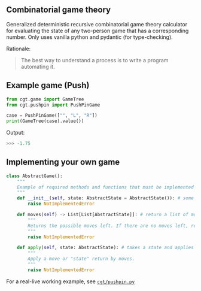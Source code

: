 ## Combinatorial game theory
Generalized deterministic recursive combinatorial game theory calculator for evaluating the state of any two-person game that has a corresponding number.
Only uses vanilla python and pydantic (for type-checking).

Rationale:
> The best way to understand a process is to write a program automating it.

## Example game (Push)
```python
from cgt.game import GameTree
from cgt.pushpin import PushPinGame

case = PushPinGame(["", "L", "R"])
print(GameTree(case).value())
```

Output:
``` python
>>> -1.75
```

## Implementing your own game

```python
class AbstractGame():
    """
    Example of required methods and functions that must be implemented
    """
    def __init__(self, state: AbstractState = AbstractState()): # some state to pass to the game
        raise NotImplementedError

    def moves(self) -> List[List[AbstractState]]: # return a list of moves for each player
        """
        Returns the possible moves left. If there are no moves left, return empty lists.
        """
        raise NotImplementedError

    def apply(self, state: AbstractState): # takes a state and applies it to the game
        """
        Apply a move or "state" return by moves.
        """
        raise NotImplementedError
```

For a real-live working example, see [`cgt/pushpin.py`](/cgt/pushpin.py)
